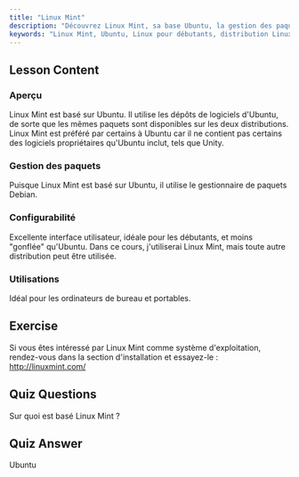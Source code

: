 ```yaml
---
title: "Linux Mint"
description: "Découvrez Linux Mint, sa base Ubuntu, la gestion des paquets, et pourquoi il est excellent pour les débutants. Découvrez ses fonctionnalités et comment démarrer dès aujourd'hui !"
keywords: "Linux Mint, Ubuntu, Linux pour débutants, distribution Linux, tutoriel Linux, gestionnaire de paquets Debian, guide Linux"
---
```


## Lesson Content

### Aperçu

Linux Mint est basé sur Ubuntu. Il utilise les dépôts de logiciels d'Ubuntu, de sorte que les mêmes paquets sont disponibles sur les deux distributions. Linux Mint est préféré par certains à Ubuntu car il ne contient pas certains des logiciels propriétaires qu'Ubuntu inclut, tels que Unity.

### Gestion des paquets

Puisque Linux Mint est basé sur Ubuntu, il utilise le gestionnaire de paquets Debian.

### Configurabilité

Excellente interface utilisateur, idéale pour les débutants, et moins "gonflée" qu'Ubuntu. Dans ce cours, j'utiliserai Linux Mint, mais toute autre distribution peut être utilisée.

### Utilisations

Idéal pour les ordinateurs de bureau et portables.

## Exercise

Si vous êtes intéressé par Linux Mint comme système d'exploitation, rendez-vous dans la section d'installation et essayez-le : <http://linuxmint.com/>

## Quiz Questions

Sur quoi est basé Linux Mint ?

## Quiz Answer

Ubuntu
